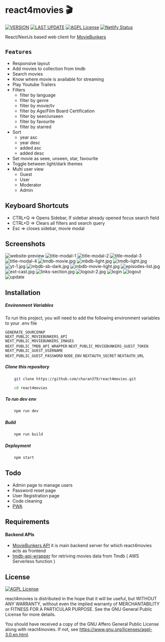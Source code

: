 # react4movies :clapper:

[![VERSION](https://img.shields.io/badge/VERSION-v2.5.2-sucess)](https://github.com/charan379/moviebunkers) [![LAST UPDATE](https://img.shields.io/badge/LAST--UPDATED-30--June--2023-sucess)](https://github.com/charan379/react4movies) [![AGPL License](https://img.shields.io/badge/LICENSE-GNU%20AGPLv3-informational)](https://www.gnu.org/licenses/agpl-3.0.en.html)
[![Netlify Status](https://api.netlify.com/api/v1/badges/286d2ee8-b609-4db1-886a-99b2f3a4bab2/deploy-status)](https://app.netlify.com/sites/moviebunkers01/deploys)

React/NextJs based web client for [MovieBunkers](https://github.com/charan379/moviebunkers)

## `Features`

- Responsive layout
- Add movies to collection from tmdb
- Search movies
- Know where movie is available for streaming
- Play Youtube Trailers
- Filters
  - filter by language
  - filter by genre
  - filter by movie/tv
  - filter by Age/Film Board Certification
  - filter by seen/unseen
  - filter by favourite
  - filter by starred
- Sort
  - year asc
  - year desc
  - added asc
  - added desc
- Set movie as seee, unseen, star, favourite
- Toggle between light/dark themes
- Multi user view
  - Guest
  - User
  - Moderator
  - Admin

## Keyboard Shortcuts

- CTRL+Q => Opens Sidebar, If sidebar already opened focus search field
- CTRL+D => Clears all filters and search query
- Esc => closes sidebar, movie modal

## Screenshots

![website-preview](documentation/screenshots/website-ss.jpg)
![title-modal-1](documentation/screenshots/title-modal-1.jpg)
![title-modal-2](documentation/screenshots/title-modal-2.jpg)
![title-modal-3](documentation/screenshots/title-modal-3.jpg)
![title-modal-4](documentation/screenshots/title-modal-4.jpg)
![tmdb-movie.jpg](documentation/screenshots/tmdb-movie.jpg)
![mbdb-light.jpg](documentation/screenshots/mbdb-light.jpg)
![tmdb-light.jpg](documentation/screenshots/tmdb-light.jpg)
![yt-1.jpg](documentation/screenshots/yt-1.jpg)
![mbdb-sb-dark.jpg](documentation/screenshots/mbdb-sb-dark.jpg)
![mbdb-movie-light.jpg](documentation/screenshots/mbdb-movie-light.jpg)
![episodes-list.jpg](documentation/screenshots/episodes-list.jpg)
![ext-cast.jpg](documentation/screenshots/ext-cast.jpg)
![links-section.jpg](documentation/screenshots/links-section.jpg)
![logout-2.jpg](documentation/screenshots/logout-2.jpg)
![login](documentation/screenshots/login.jpg)
![logout](documentation/screenshots/logout.jpg)
![update](documentation/screenshots/update-dark.jpg)

## Installation

##### Environment Variables

To run this project, you will need to add the following environment variables to your .env file

`GENERATE_SOURCEMAP`  
`NEXT_PUBLIC_MOVIEBUNKERS_API`  
`NEXT_PUBLIC_MOVIEBUNKERS_IMAGES`  
`NEXT_PUBLIC_TMDB_API_WRAPPER`
`NEXT_PUBLIC_MOVIEBUNKERS_GUEST_TOKEN`  
`NEXT_PUBLIC_GUEST_USERNAME`  
`NEXT_PUBLIC_GUEST_PASSWORD`
`NODE_ENV`
`NEXTAUTH_SECRET`
`NEXTAUTH_URL`

##### Clone this repository

```bash
    git clone https://github.com/charan379/react4movies.git
```

```bash
    cd react4movies
```

##### To run dev env

```bash
    npm run dev
```

##### Build

```bash
    npm run build
```

##### Deployment

```bash
    npm start
```

## Todo

- Admin page to manage users
- Password reset page
- User Registration page
- Code cleaning
- [PWA](https://en.wikipedia.org/wiki/Progressive_web_app)

## Requirements

#### Backend APIs

- [MovieBunkers API](https://github.com/charan379/moviebunkers) it is main backend server for which react4movies acts as frontend
- [tmdb-api-wrapper](https://github.com/charan379/tmdb-api-wrapper) for retriving movies data from Tmdb ( AWS Serverless function )

## License

[![AGPL License](https://img.shields.io/badge/LICENSE-GNU%20AGPLv3-brightgreen)](https://www.gnu.org/licenses/agpl-3.0.en.html)

react4movies is distributed in the hope that it will be useful, but WITHOUT ANY WARRANTY, without even the implied warranty of MERCHANTABILITY or FITNESS FOR A PARTICULAR PURPOSE. See the GNU General Public License for more details.

You should have received a copy of the GNU Affero General Public License along with react4movies. If not, see https://www.gnu.org/licenses/agpl-3.0.en.html.
